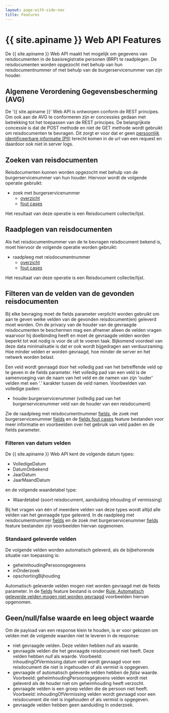 ```yaml
---
layout: page-with-side-nav
title: Features
---
```


# {{ site.apiname }} Web API Features

De {{ site.apiname }} Web API maakt het mogelijk om gegevens van reisdocumenten in de basisregistratie personen (BRP) te raadplegen. De reisdocumenten worden opgezocht met behulp van hun reisdocumentnummer of met behulp van de burgerservicenummer van zijn houder.

## Algemene Verordening Gegevensbescherming (AVG)

De '{{ site.apiname }}' Web API is ontworpen conform de REST principes. Om ook aan de AVG te conformeren zijn er concessies gedaan met betrekking tot het toepassen van de REST principes. De belangrijkste concessie is dat de POST methode en niet de GET methode wordt gebruikt om reisdocumenten te bevragen. Dit zorgt er voor dat er geen [persoonlijk identificeerbare informatie (PII)](https://piwikpro.nl/blog/pii-niet-pii-en-persoonsgegevens/) terecht komen in de url van een request en daardoor ook niet in server logs.

## Zoeken van reisdocumenten

Reisdocumenten kunnen worden opgezocht met behulp van de burgerservicenummer van hun houder. Hiervoor wordt de volgende operatie gebruikt:

- zoek met burgerservicenummer
  - [overzicht](../features/zoek-met-burgerservicenummer/overzicht.feature)
  - [fout cases](../features/zoek-met-burgerservicenummer/fout-cases.feature)

Het resultaat van deze operatie is een Reisdocument collectie/lijst.

## Raadplegen van reisdocumenten

Als het reisdocumentnummer van de te bevragen reisdocument bekend is, moet hiervoor de volgende operatie worden gebruikt:

- raadpleeg met reisdocumentnummer
    - [overzicht](../features/raadpleeg-met-reisdocumentnummer/overzicht.feature)
    - [fout cases](../features/raadpleeg-met-reisdocumentnummer/fout-cases.feature)

Het resultaat van deze operatie is een Reisdocument collectie/lijst.

## Filteren van de velden van de gevonden reisdocumenten

Bij elke bevraging moet de fields parameter verplicht worden gebruikt om aan te geven welke velden van de gevonden reisdocument(en) geleverd moet worden. Om de privacy van de houder van de gevraagde reisdocumenten te beschermen mag een afnemer alleen de velden vragen waarvoor hij doelbinding heeft en moet de gevraagde velden worden beperkt tot wat nodig is voor de uit te voeren taak.
Bijkomend voordeel van deze data minimalisatie is dat er ook wordt bijgedragen aan verduurzaming. Hoe minder velden er worden gevraagd, hoe minder de server en het netwerk worden belast.

Een veld wordt gevraagd door het volledig pad van het betreffende veld op te geven in de fields parameter. Het volledig pad van een veld is de samenvoeging van de naam van het veld en de namen van zijn 'ouder' velden met een '.' karakter tussen de veld namen. Voorbeelden van volledige paden:

- houder.burgerservicenummer (volledig pad van het burgerservicenummer veld van de houder van een reisdocument)

Zie de raadpleeg met reisdocumentnummer [fields](../features/raadpleeg-met-reisdocumentnummer/fields.feature), de zoek met burgerservicenummer [fields](../features/zoek-met-burgerservicenummer/fields.feature) en de [fields fout cases](../features/fields-fout-cases.feature) feature bestanden voor meer informatie en voorbeelden over het gebruik van veld paden en de fields parameter.

### Filteren van datum velden

De {{ site.apiname }} Web API kent de volgende datum types:

- VolledigeDatum
- DatumOnbekend
- JaarDatum
- JaarMaandDatum

en de volgende waardetabel type:

- Waardetabel (soort reisdocument, aanduiding inhouding of vermissing)

Bij het vragen van één of meerdere velden van deze types wordt altijd alle velden van het gevraagde type geleverd. In de raadpleeg met reisdocumentnummer [fields](../features/raadpleeg-met-reisdocumentnummer/fields.feature) en de zoek met burgerservicenummer [fields](../features/zoek-met-burgerservicenummer/fields.feature) feature bestanden zijn voorbeelden hiervan opgenomen.

### Standaard geleverde velden

De volgende velden worden automatisch geleverd, als de bijbehorende situatie van toepassing is:

- geheimhoudingPersoonsgegevens
- inOnderzoek
- opschortingBijhouding

Automatisch geleverde velden mogen niet worden gevraagd met de fields parameter. In de [fields](../features/fields-fout-cases.feature) feature bestand is onder [Rule: Automatisch geleverde velden mogen niet worden gevraagd](../features/fields-fout-cases.feature#rule-automatisch-geleverde-velden-mogen-niet-worden-gevraagd) voorbeelden hiervan opgenomen.

## Geen/null/false waarde en leeg object waarde

Om de payload van een response klein te houden, is er voor gekozen om velden met de volgende waarden niet te leveren in de response:

- niet gevraagde velden. Deze velden hebben _null_ als waarde.
- gevraagde velden die het gevraagde reisdocument niet heeft. Deze velden hebben _null_ als waarde. Voorbeeld: inhoudingOfVermissing.datum veld wordt gevraagd voor een reisdocument die niet is ingehouden of als vermist is opgegeven.
- gevraagde of automatisch geleverde velden hebben de _false_ waarde. Voorbeeld: geheimhoudingPersoonsgegevens velden wordt niet geleverd als de houder niet om geheimhouding heeft verzocht.
- gevraagde velden is een groep velden die de persoon niet heeft. Voorbeeld: inhoudingOfVermissing velden wordt gevraagd voor een reisdocument die niet is ingehouden of als vermist is opgegeven.
- gevraagde velden hebben geen aanduiding in onderzoek.
